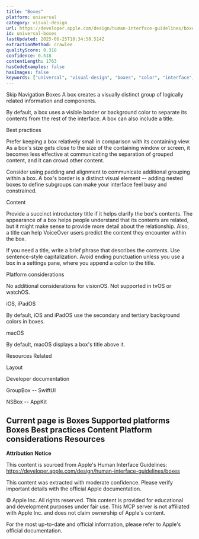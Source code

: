 ```yaml
---
title: "Boxes"
platform: universal
category: visual-design
url: https://developer.apple.com/design/human-interface-guidelines/boxes
id: universal-boxes
lastUpdated: 2025-06-25T18:34:58.514Z
extractionMethod: crawlee
qualityScore: 0.318
confidence: 0.518
contentLength: 1763
hasCodeExamples: false
hasImages: false
keywords: ["universal", "visual-design", "boxes", "color", "interface", "layout", "navigation", "visual", "voiceover", "ios"]
---
```

Skip Navigation
Boxes
A box creates a visually distinct group of logically related information and components.

By default, a box uses a visible border or background color to separate its contents from the rest of the interface. A box can also include a title.

Best practices

Prefer keeping a box relatively small in comparison with its containing view. As a box's size gets close to the size of the containing window or screen, it becomes less effective at communicating the separation of grouped content, and it can crowd other content.

Consider using padding and alignment to communicate additional grouping within a box. A box's border is a distinct visual element -- adding nested boxes to define subgroups can make your interface feel busy and constrained.

Content

Provide a succinct introductory title if it helps clarify the box's contents. The appearance of a box helps people understand that its contents are related, but it might make sense to provide more detail about the relationship. Also, a title can help VoiceOver users predict the content they encounter within the box.

If you need a title, write a brief phrase that describes the contents. Use sentence-style capitalization. Avoid ending punctuation unless you use a box in a settings pane, where you append a colon to the title.

Platform considerations

No additional considerations for visionOS. Not supported in tvOS or watchOS.

iOS, iPadOS

By default, iOS and iPadOS use the secondary and tertiary background colors in boxes.

macOS

By default, macOS displays a box's title above it.

Resources
Related

Layout

Developer documentation

GroupBox -- SwiftUI

NSBox -- AppKit

Current page is Boxes
Supported platforms
Boxes
Best practices
Content
Platform considerations
Resources
---

**Attribution Notice**

This content is sourced from Apple's Human Interface Guidelines: https://developer.apple.com/design/human-interface-guidelines/boxes

This content was extracted with moderate confidence. Please verify important details with the official Apple documentation.

© Apple Inc. All rights reserved. This content is provided for educational and development purposes under fair use. This MCP server is not affiliated with Apple Inc. and does not claim ownership of Apple's content.

For the most up-to-date and official information, please refer to Apple's official documentation.
